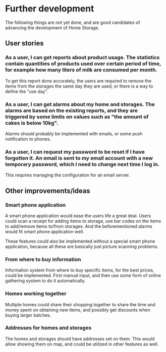 # Further development

The following things are not yet done, and are good candidates of advancing the development of Home Storage.

## User stories

### As a user, I can get reports about product usage. The statistics contain quantities of products used over certain period of time, for example how many liters of milk are consumed per month.
To get this report done accurately, the users are required to remove the items from the storages the same day they are used, or there is a way to define the "use day".


### As a user, I can get alarms about my home and storages. The alarms are based on the existing reports, and they are triggered by some limits on values such as "the amount of cakes is below 10kg".
Alarms should probably be implemented with emails, or some push notification to phones.

### As a user, I can request my password to be reset if I have forgotten it. An email is sent to my email account with a new temporary password, which I need to change next time I log in.
This requires managing the configuration for an email server.

## Other improvements/ideas

### Smart phone application
A smart phone application would ease the users life a great deal. Users could scan a receipt for adding items to storage, use bar codes on the items to add/remove items to/from storages. And the beforementioned alarms would fit smart phone application well.

These features could also be implemented without a special smart phone application, because all these are basically just picture scanning problems.

### From where to buy information
Information system from where to buy specific items, for the best prices, could be implemented. First manual input, and then use some form of online gathering system to do it automatically.

### Homes working together
Multiple homes could share their shopping together to share the time and money spent on obtaining new items, and possibly get discounts when buying larger batches.

### Addresses for homes and storages
The homes and storages should have addresses set on them. This would allow showing them on map, and could be utilized in other features as well.
